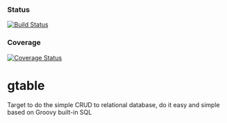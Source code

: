 ### Status
[![Build Status](https://travis-ci.org/JakimLi/gtable.svg?branch=master)](https://travis-ci.org/JakimLi/gtable)

### Coverage
[![Coverage Status](https://coveralls.io/repos/JakimLi/gtable/badge.png)](https://coveralls.io/r/JakimLi/gtable)

gtable
======

Target to do the simple CRUD to relational database, do it easy and simple based on Groovy built-in SQL
